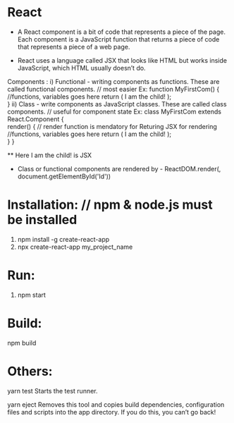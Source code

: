 React
=====
* A React component is a bit of code that represents a piece of the page. Each component is a JavaScript function that returns a piece of code that represents a piece of a web page.

* React uses a language called JSX that looks like HTML but works inside JavaScript, which HTML usually doesn’t do.

Components : 
  i) Functional - writing components as functions. These are called functional components. // most easier
      Ex: 
      function MyFirstCom() {    
            //functions, variables goes here
            return (      <tag className="firstText" >I am the child!</tag>    );  
          }
  ii) Class - write components as JavaScript classes. These are called class components. // useful for component state
      Ex: 
      class MyFirstCom extends React.Component {  
             render() {                                       // render function is mendatory for Returing JSX for rendering
                //functions, variables goes here
                return (      <tag className="firstText" >I am the child!</tag>    );  
             }
          }

** Here  <tag>I am the child!</tag> is JSX

* Class or functional components are rendered by - 
      ReactDOM.render(<MyFirstCom />, document.getElementById('Id'))


Installation: // npm & node.js must be installed
=============
  1. npm install -g create-react-app
  2. npx create-react-app my_project_name
  
Run:
====
  1. npm start

Build:
======
  npm build

Others:
======
   yarn test
    Starts the test runner.

  yarn eject
    Removes this tool and copies build dependencies, configuration files
    and scripts into the app directory. If you do this, you can’t go back!



